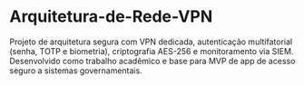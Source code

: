 # Arquitetura-de-Rede-VPN
Projeto de arquitetura segura com VPN dedicada, autenticação multifatorial (senha, TOTP e biometria), criptografia AES-256 e monitoramento via SIEM. Desenvolvido como trabalho acadêmico e base para MVP de app de acesso seguro a sistemas governamentais.
